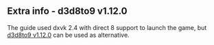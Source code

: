 ## Extra info - d3d8to9 v1.12.0

The guide used dxvk 2.4 with direct 8 support to launch the game, but [d3d8to9 v1.12.0](https://github.com/crosire/d3d8to9/releases/tag/v1.12.0) can be used as alternative.

